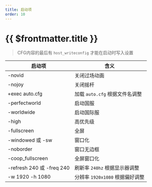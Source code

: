 ```yaml
---
title: 启动项
order: 10
---
```


# {{ $frontmatter.title }}

> CFG内容的最后有 `host_writeconfig` 才能在启动时写入设置

| 启动项                     | 含义                               |
| -------------------------- | ---------------------------------- |
| -novid                     | 关闭过场动画                       |
| -nojoy                     | 关闭摇杆                           |
| +exec auto.cfg             | 加载 `auto.cfg` 根据文件名调整  |
| -perfectworld              | 启动国服                           |
| -worldwide                 | 启动国际服                         |
| -high                      | 高优先级                           |
| -fullscreen                | 全屏                               |
| -windowed 或 -sw           | 窗口化                             |
| -noborder                  | 窗口无边框                         |
| -coop_fullscreen           | 全屏窗口化                         |
| -refresh 240  或 -freq 240 | 刷新率 `240hz` 根据显示器调整   |
| -w 1920 -h 1080            | 分辨率 `1920x1080` 根据偏好调整 |
